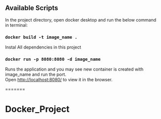 ## Available Scripts

In the project directory, open docker desktop and run the below command in terminal:

### `docker build -t image_name .`

Instal All dependencies in this project

### `docker run -p 8080:8080 -d image_name`

Runs the application and you may see new container is created with image_name and run the port.<br />
Open [http://localhost:8080/](http://localhost:8080/) to view it in the browser.

=======
# Docker_Project
